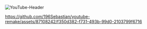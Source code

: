 ![YouTube-Header](https://github.com/196Sebastian/youtube-remake/assets/87108242/6fddb9ca-2c37-4b8f-9eca-86c18a02a5b3)

https://github.com/196Sebastian/youtube-remake/assets/87108242/f350d382-f731-493b-99d0-2103799f6716

